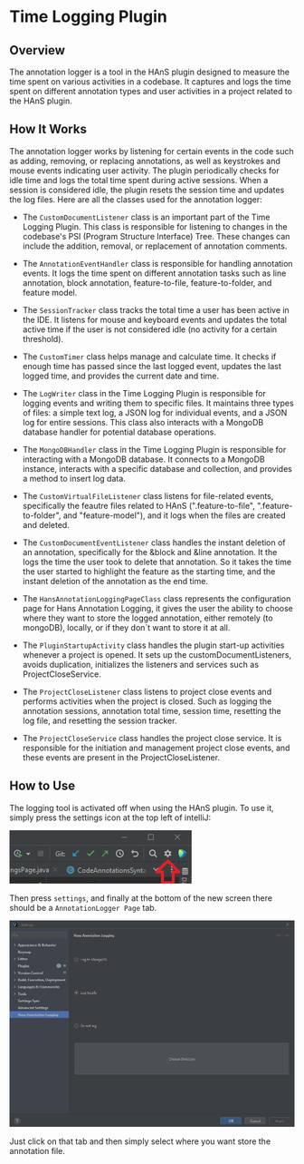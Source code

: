 # Time Logging Plugin

## Overview
The annotation logger is a tool in the HAnS plugin designed to measure the time spent on various activities in a codebase. It captures and logs the time spent on different annotation types and user activities in a project related to the HAnS plugin.

## How It Works
The annotation logger works by listening for certain events in the code such as adding, removing, or replacing annotations, as well as keystrokes and mouse events indicating user activity. The plugin periodically checks for idle time and logs the total time spent during active sessions. When a session is considered idle, the plugin resets the session time and updates the log files. Here are all the classes used for the annotation logger:

- The `CustomDocumentListener` class is an important part of the Time Logging Plugin. This class is responsible for listening to changes in the codebase's PSI (Program Structure Interface) Tree. These changes can include the addition, removal, or replacement of annotation comments.


- The `AnnotationEventHandler` class is responsible for handling annotation events. It logs the time spent on different annotation tasks such as line annotation, block annotation, feature-to-file, feature-to-folder, and feature model.


- The `SessionTracker` class tracks the total time a user has been active in the IDE. It listens for mouse and keyboard events and updates the total active time if the user is not considered idle (no activity for a certain threshold).


- The `CustomTimer` class helps manage and calculate time. It checks if enough time has passed since the last logged event, updates the last logged time, and provides the current date and time.


- The `LogWriter` class in the Time Logging Plugin is responsible for logging events and writing them to specific files. It maintains three types of files: a simple text log, a JSON log for individual events, and a JSON log for entire sessions. This class also interacts with a MongoDB database handler for potential database operations.


- The `MongoDBHandler` class in the Time Logging Plugin is responsible for interacting with a MongoDB database. It connects to a MongoDB instance, interacts with a specific database and collection, and provides a method to insert log data.


- The `CustomVirtualFileListener` class listens for file-related events, specifically the feautre files related to HAnS (".feature-to-file", ".feature-to-folder", and "feature-model"), and it logs when the files are created and deleted.


- The `CustomDocumentEventListener` class handles the instant deletion of an annotation, specifically for the &block and &line annotation. It the logs the time the user took to delete that annotation. So it takes the time the user started to highlight the feature as the starting time, and the instant deletion of the annotation as the end time.


- The `HansAnnotationLoggingPageClass` class represents the configuration page for Hans Annotation Logging, it gives the user the ability to choose where they want to store the logged annotation, either remotely (to mongoDB), locally, or if they don´t want to store it at all. 


- The `PluginStartupActivity` class handles the plugin start-up activities whenever a project is opened. It sets up the customDocumentListeners, avoids duplication, initializes  the listeners and services such as ProjectCloseService.


- The `ProjectCloseListener` class listens to project close events and performs activities when the project is closed. Such as logging the annotation sessions, annotation total time, session time, resetting the log file, and resetting the session tracker.


- The `ProjectCloseService` class handles the project close service. It is responsible for the initiation and management project close events, and these events are present in the ProjectCloseListener.



## How to Use
The logging tool is activated off when using the HAnS plugin. To use it, simply press the settings icon at the top left of intelliJ:

![](Picture\HansSettingPage.png)

Then press `settings`, and finally at the bottom of the new screen there should be a `AnnotationLogger Page` tab. 

![](Picture\AnnotationLoggerPage.png)

Just click on that tab and then simply select where you want store the annotation file.